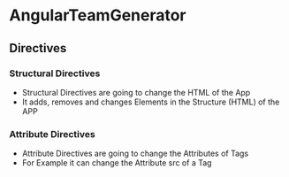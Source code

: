 # AngularTeamGenerator

## Directives

### Structural Directives

- Structural Directives are going to change the HTML of the App
- It adds, removes and changes Elements in the Structure (HTML) of the APP

### Attribute Directives

- Attribute Directives are going to change the Attributes of Tags
- For Example it can change the Attribute src of a Tag <img>
